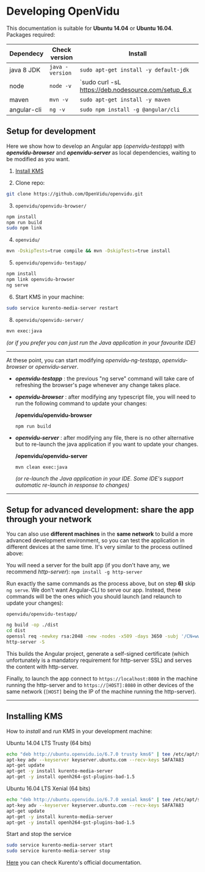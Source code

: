 
Developing OpenVidu
===================

This documentation is suitable for **Ubuntu 14.04** or **Ubuntu 16.04**. Packages required:

| Dependecy     | Check version   | Install                               |
| ------------- | --------------- |-------------------------------------- |
| java 8 JDK    | `java -version` | `sudo apt-get install -y default-jdk` |
| node          | `node -v`       | `sudo curl -sL https://deb.nodesource.com/setup_6.x | sudo bash -`<br>`sudo apt-get install -y nodejs` |
| maven         | `mvn -v`        | `sudo apt-get install -y maven`       |
| angular-cli   | `ng -v`         | `sudo npm install -g @angular/cli`    |


Setup for development
------------------

Here we show how to develop an Angular app (_openvidu-testapp_) with ***openvidu-browser*** and ***openvidu-server*** as local dependencies, waiting to be modified as you want.

1) [Install KMS](#installing-kms)

2) Clone repo:

```bash
git clone https://github.com/OpenVidu/openvidu.git
```

3) `openvidu/openvidu-browser/`

```bash
npm install
npm run build
sudo npm link
```

4) `openvidu/`

```bash
mvn -DskipTests=true compile && mvn -DskipTests=true install
```

5) `openvidu/openvidu-testapp/`

```bash
npm install
npm link openvidu-browser
ng serve
```

6) Start KMS in your machine:

```bash
sudo service kurento-media-server restart
```

8) `openvidu/openvidu-server/`

```bash
mvn exec:java
```

*(or if you prefer you can just run the Java application in your favourite IDE)*


----------


At these point, you can start modifying *openvidu-ng-testapp*, *openvidu-browser* or *openvidu-server*.

 - **_openvidu-testapp_** :  the previous "ng serve" command will take care of refreshing the browser's page whenever any change takes place.

 - **_openvidu-browser_** : after modifying any typescript file, you will need to run the following command to update your changes:
 
    **/openvidu/openvidu-browser** 

    ``` 
    npm run build
    ```

 - **_openvidu-server_** : after modifying any file, there is no other alternative but to re-launch the java application if you want to update your changes.

    **/openvidu/openvidu-server**

    ``` 
    mvn clean exec:java
    ```

    *(or re-launch the Java application in your IDE. Some IDE's support automatic re-launch in response to changes)*

---

Setup for advanced development: share the app through your network
------------------
You can also use **different machines** in the **same network** to build a more advanced development environment, so you can test the application in different devices at the same time. It's very similar to the process outlined above:

You will need a server for the built app (if you don't have any, we recommend *http-server*):
```npm install -g http-server```

Run exactly the same commands as the process above, but on step **6)** skip `ng serve`. We don't want Angular-CLI to serve our app. Instead, these commands will be the ones which you should launch (and relaunch to update your changes):

`openvidu/openvidu-testapp/`

```bash
ng build -op ./dist
cd dist
openssl req -newkey rsa:2048 -new -nodes -x509 -days 3650 -subj '/CN=www.mydom.com/O=My Company LTD./C=US' -keyout key.pem -out cert.pem
http-server -S
```

This builds the Angular project, generate a self-signed certificate (which unfortunately is a mandatory requirement for http-server SSL) and serves the content with http-server.

Finally, to launch the app connect to `https://localhost:8080` in the machine running the http-server and to `https://[HOST]:8080` in other devices of the same network (`[HOST]` being the IP of the machine running the http-server).

---

Installing KMS
------------------

How to *install* and *run* KMS in your development machine:

Ubuntu 14.04 LTS Trusty (64 bits)

```bash
echo "deb http://ubuntu.openvidu.io/6.7.0 trusty kms6" | tee /etc/apt/sources.list.d/kurento.list
apt-key adv --keyserver keyserver.ubuntu.com --recv-keys 5AFA7A83
apt-get update
apt-get -y install kurento-media-server
apt-get -y install openh264-gst-plugins-bad-1.5
```

Ubuntu 16.04 LTS Xenial (64 bits)

```bash
echo "deb http://ubuntu.openvidu.io/6.7.0 xenial kms6" | tee /etc/apt/sources.list.d/kurento.list
apt-key adv --keyserver keyserver.ubuntu.com --recv-keys 5AFA7A83
apt-get update
apt-get -y install kurento-media-server
apt-get -y install openh264-gst-plugins-bad-1.5
```

Start and stop the service

```bash
sudo service kurento-media-server start
sudo service kurento-media-server stop
```

[Here](http://doc-kurento.readthedocs.io/en/stable/user/installation.html) you can check Kurento's official documentation.

